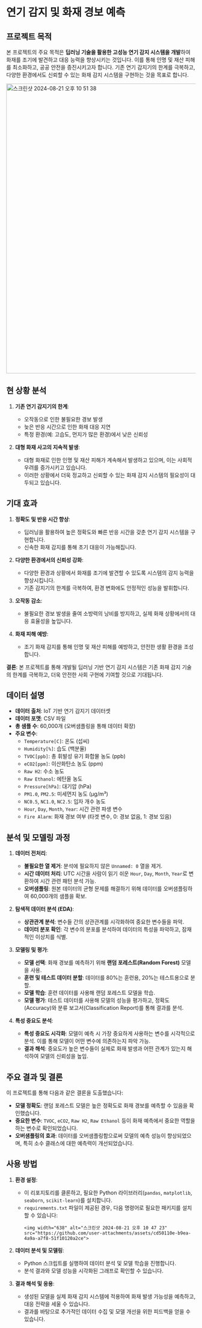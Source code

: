 
# 연기 감지 및 화재 경보 예측

## 프로젝트 목적

본 프로젝트의 주요 목적은 **딥러닝 기술을 활용한 고성능 연기 감지 시스템을 개발**하여 화재를 조기에 발견하고 대응 능력을 향상시키는 것입니다. 이를 통해 인명 및 재산 피해를 최소화하고, 공공 안전을 증진시키고자 합니다. 기존 연기 감지기의 한계를 극복하고, 다양한 환경에서도 신뢰할 수 있는 화재 감지 시스템을 구현하는 것을 목표로 합니다.

<img width="768" alt="스크린샷 2024-08-21 오후 10 51 38" src="https://github.com/user-attachments/assets/d8d05369-cc6e-45c6-a1e3-f681727fc138">


## 현 상황 분석

1. **기존 연기 감지기의 한계**:
   - 오작동으로 인한 불필요한 경보 발생
   - 늦은 반응 시간으로 인한 화재 대응 지연
   - 특정 환경(예: 고습도, 먼지가 많은 환경)에서 낮은 신뢰성

2. **대형 화재 사고의 지속적 발생**:
   - 대형 화재로 인한 인명 및 재산 피해가 계속해서 발생하고 있으며, 이는 사회적 우려를 증가시키고 있습니다.
   - 이러한 상황에서 더욱 정교하고 신뢰할 수 있는 화재 감지 시스템의 필요성이 대두되고 있습니다.

## 기대 효과

1. **정확도 및 반응 시간 향상**:
   - 딥러닝을 활용하여 높은 정확도와 빠른 반응 시간을 갖춘 연기 감지 시스템을 구현합니다.
   - 신속한 화재 감지를 통해 초기 대응이 가능해집니다.

2. **다양한 환경에서의 신뢰성 강화**:
   - 다양한 환경과 상황에서 화재를 조기에 발견할 수 있도록 시스템의 감지 능력을 향상시킵니다.
   - 기존 감지기의 한계를 극복하여, 환경 변화에도 안정적인 성능을 발휘합니다.

3. **오작동 감소**:
   - 불필요한 경보 발생을 줄여 소방력의 낭비를 방지하고, 실제 화재 상황에서의 대응 효율성을 높입니다.

4. **화재 피해 예방**:
   - 조기 화재 감지를 통해 인명 및 재산 피해를 예방하고, 안전한 생활 환경을 조성합니다.

**결론**: 본 프로젝트를 통해 개발될 딥러닝 기반 연기 감지 시스템은 기존 화재 감지 기술의 한계를 극복하고, 더욱 안전한 사회 구현에 기여할 것으로 기대됩니다.

## 데이터 설명

- **데이터 출처**: IoT 기반 연기 감지기 데이터셋
- **데이터 포맷**: CSV 파일
- **총 샘플 수**: 60,000개 (오버샘플링을 통해 데이터 확장)
- **주요 변수**:
  - `Temperature[C]`: 온도 (섭씨)
  - `Humidity[%]`: 습도 (백분율)
  - `TVOC[ppb]`: 총 휘발성 유기 화합물 농도 (ppb)
  - `eCO2[ppm]`: 이산화탄소 농도 (ppm)
  - `Raw H2`: 수소 농도
  - `Raw Ethanol`: 에탄올 농도
  - `Pressure[hPa]`: 대기압 (hPa)
  - `PM1.0`, `PM2.5`: 미세먼지 농도 (μg/m³)
  - `NC0.5`, `NC1.0`, `NC2.5`: 입자 개수 농도
  - `Hour`, `Day`, `Month`, `Year`: 시간 관련 파생 변수
  - `Fire Alarm`: 화재 경보 여부 (타겟 변수, 0: 경보 없음, 1: 경보 있음)

## 분석 및 모델링 과정

1. **데이터 전처리**:
   - **불필요한 열 제거**: 분석에 필요하지 않은 `Unnamed: 0` 열을 제거.
   - **시간 데이터 처리**: UTC 시간을 사람이 읽기 쉬운 `Hour`, `Day`, `Month`, `Year`로 변환하여 시간 관련 패턴 분석 가능.
   - **오버샘플링**: 원본 데이터의 균형 문제를 해결하기 위해 데이터를 오버샘플링하여 60,000개의 샘플을 확보.

2. **탐색적 데이터 분석 (EDA)**:
   - **상관관계 분석**: 변수들 간의 상관관계를 시각화하여 중요한 변수들을 파악.
   - **데이터 분포 확인**: 각 변수의 분포를 분석하여 데이터의 특성을 파악하고, 잠재적인 이상치를 식별.

3. **모델링 및 평가**:
   - **모델 선택**: 화재 경보를 예측하기 위해 **랜덤 포레스트(Random Forest)** 모델을 사용.
   - **훈련 및 테스트 데이터 분할**: 데이터를 80%는 훈련용, 20%는 테스트용으로 분할.
   - **모델 학습**: 훈련 데이터를 사용해 랜덤 포레스트 모델을 학습.
   - **모델 평가**: 테스트 데이터를 사용해 모델의 성능을 평가하고, 정확도(Accuracy)와 분류 보고서(Classification Report)를 통해 결과를 분석.

4. **특성 중요도 분석**:
   - **특성 중요도 시각화**: 모델이 예측 시 가장 중요하게 사용하는 변수를 시각적으로 분석. 이를 통해 모델이 어떤 변수에 의존하는지 파악 가능.
   - **결과 해석**: 중요도가 높은 변수들이 실제로 화재 발생과 어떤 관계가 있는지 해석하여 모델의 신뢰성을 높임.

## 주요 결과 및 결론

이 프로젝트를 통해 다음과 같은 결론을 도출했습니다:
- **모델 정확도**: 랜덤 포레스트 모델은 높은 정확도로 화재 경보를 예측할 수 있음을 확인했습니다.
- **중요한 변수**: `TVOC`, `eCO2`, `Raw H2`, `Raw Ethanol` 등이 화재 예측에서 중요한 역할을 하는 변수로 확인되었습니다.
- **오버샘플링의 효과**: 데이터를 오버샘플링함으로써 모델의 예측 성능이 향상되었으며, 특히 소수 클래스에 대한 예측력이 개선되었습니다.

## 사용 방법

1. **환경 설정**:
   - 이 리포지토리를 클론하고, 필요한 Python 라이브러리(`pandas`, `matplotlib`, `seaborn`, `scikit-learn`)를 설치합니다.
   - `requirements.txt` 파일이 제공된 경우, 다음 명령어로 필요한 패키지를 설치할 수 있습니다:
     ```
     <img width="638" alt="스크린샷 2024-08-21 오후 10 47 23" src="https://github.com/user-attachments/assets/cd50110e-b9ea-4a9a-a7f8-51f10120a2ce">

     ```

2. **데이터 분석 및 모델링**:
   - Python 스크립트를 실행하여 데이터 분석 및 모델 학습을 진행합니다.
   - 분석 결과와 모델 성능을 시각화된 그래프로 확인할 수 있습니다.

3. **결과 해석 및 응용**:
   - 생성된 모델을 실제 화재 감지 시스템에 적용하여 화재 발생 가능성을 예측하고, 대응 전략을 세울 수 있습니다.
   - 결과를 바탕으로 추가적인 데이터 수집 및 모델 개선을 위한 피드백을 얻을 수 있습니다.

